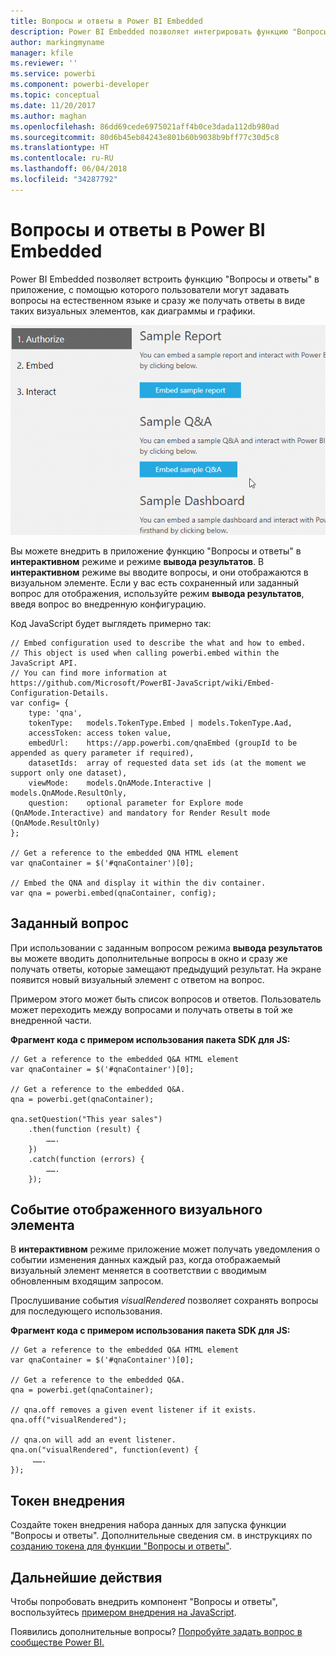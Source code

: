 ```yaml
---
title: Вопросы и ответы в Power BI Embedded
description: Power BI Embedded позволяет интегрировать функцию "Вопросы и ответы" в приложение, с помощью которого пользователи могут задавать вопросы на естественном языке.
author: markingmyname
manager: kfile
ms.reviewer: ''
ms.service: powerbi
ms.component: powerbi-developer
ms.topic: conceptual
ms.date: 11/20/2017
ms.author: maghan
ms.openlocfilehash: 86dd69cede6975021aff4b0ce3dada112db980ad
ms.sourcegitcommit: 80d6b45eb84243e801b60b9038b9bff77c30d5c8
ms.translationtype: HT
ms.contentlocale: ru-RU
ms.lasthandoff: 06/04/2018
ms.locfileid: "34287792"
---
```

# <a name="qa-in-power-bi-embedded"></a>Вопросы и ответы в Power BI Embedded
Power BI Embedded позволяет встроить функцию "Вопросы и ответы" в приложение, с помощью которого пользователи могут задавать вопросы на естественном языке и сразу же получать ответы в виде таких визуальных элементов, как диаграммы и графики.

![Вопросы и ответы: интерактивный вопрос во внедренном окне](media/qanda/embedded-qanda.gif)

Вы можете внедрить в приложение функцию "Вопросы и ответы" в **интерактивном** режиме и режиме **вывода результатов**. В **интерактивном** режиме вы вводите вопросы, и они отображаются в визуальном элементе. Если у вас есть сохраненный или заданный вопрос для отображения, используйте режим **вывода результатов**, введя вопрос во внедренную конфигурацию.

Код JavaScript будет выглядеть примерно так:

```
// Embed configuration used to describe the what and how to embed.
// This object is used when calling powerbi.embed within the JavaScript API.
// You can find more information at https://github.com/Microsoft/PowerBI-JavaScript/wiki/Embed-Configuration-Details.
var config= {
    type: 'qna',
    tokenType:   models.TokenType.Embed | models.TokenType.Aad,
    accessToken: access token value,
    embedUrl:    https://app.powerbi.com/qnaEmbed (groupId to be appended as query parameter if required),
    datasetIds:  array of requested data set ids (at the moment we support only one dataset),
    viewMode:    models.QnAMode.Interactive | models.QnAMode.ResultOnly,
    question:    optional parameter for Explore mode (QnAMode.Interactive) and mandatory for Render Result mode (QnAMode.ResultOnly)
};

// Get a reference to the embedded QNA HTML element
var qnaContainer = $('#qnaContainer')[0];

// Embed the QNA and display it within the div container.
var qna = powerbi.embed(qnaContainer, config);
```

## <a name="set-question"></a>Заданный вопрос
При использовании с заданным вопросом режима **вывода результатов** вы можете вводить дополнительные вопросы в окно и сразу же получать ответы, которые замещают предыдущий результат. На экране появится новый визуальный элемент с ответом на вопрос.

Примером этого может быть список вопросов и ответов. Пользователь может переходить между вопросами и получать ответы в той же внедренной части.

**Фрагмент кода с примером использования пакета SDK для JS:**  

```        
// Get a reference to the embedded Q&A HTML element
var qnaContainer = $('#qnaContainer')[0];

// Get a reference to the embedded Q&A.
qna = powerbi.get(qnaContainer);

qna.setQuestion("This year sales")
    .then(function (result) {
        …….
    })
    .catch(function (errors) {
        …….
    });
```

## <a name="visual-rendered-event"></a>Событие отображенного визуального элемента
В **интерактивном** режиме приложение может получать уведомления о событии изменения данных каждый раз, когда отображаемый визуальный элемент меняется в соответствии с вводимым обновленным входящим запросом.

Прослушивание события *visualRendered* позволяет сохранять вопросы для последующего использования. 

**Фрагмент кода с примером использования пакета SDK для JS:**  

```
// Get a reference to the embedded Q&A HTML element
var qnaContainer = $('#qnaContainer')[0];

// Get a reference to the embedded Q&A.
qna = powerbi.get(qnaContainer);

// qna.off removes a given event listener if it exists.
qna.off("visualRendered");

// qna.on will add an event listener.
qna.on("visualRendered", function(event) {
     …….
});
```

## <a name="embed-token"></a>Токен внедрения
Создайте токен внедрения набора данных для запуска функции "Вопросы и ответы". Дополнительные сведения см. в инструкциях по [созданию токена для функции "Вопросы и ответы"](https://msdn.microsoft.com/library/mt784614.aspx#qanda).

## <a name="next-steps"></a>Дальнейшие действия
Чтобы попробовать внедрить компонент "Вопросы и ответы", воспользуйтесь [примером внедрения на JavaScript](https://microsoft.github.io/PowerBI-JavaScript/demo/).

Появились дополнительные вопросы? [Попробуйте задать вопрос в сообществе Power BI.](http://community.powerbi.com/)

